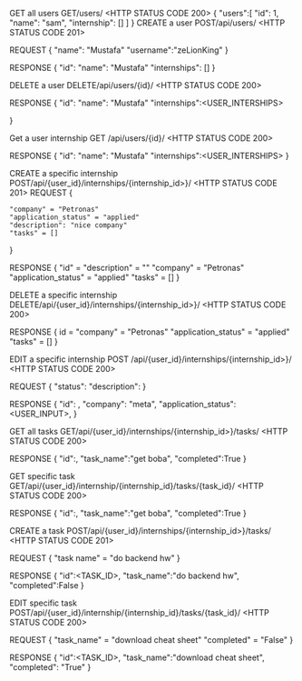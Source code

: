 GET all users
GET/users/
<HTTP STATUS CODE 200>
{
    "users":[
        "id": 1,
        "name": "sam",
        "internship": [<SERIALIZED INTERNSHIP>]
    ]
}
CREATE a user
POST/api/users/
<HTTP STATUS CODE 201>

REQUEST
{
    "name": "Mustafa"
    "username":"zeLionKing"
}

RESPONSE
{
    "id":<ID>
    "name": "Mustafa"
    "internships": []
}

DELETE a user
DELETE/api/users/{id}/
<HTTP STATUS CODE 200>

RESPONSE 
{
    "id":<ID>
    "name": "Mustafa"
    "internships":<USER_INTERSHIPS>

}

Get a user internship
GET /api/users/{id}/
<HTTP STATUS CODE 200>

RESPONSE
{
    "id":<ID>
    "name": "Mustafa"
    "internships":<USER_INTERSHIPS>
}


CREATE a specific internship
POST/api/{user_id}/internships/{internship_id>}/
<HTTP STATUS CODE 201>
REQUEST
{

    "company" = "Petronas"
    "application_status" = "applied"
    "description": "nice company" 
    "tasks" = []
}

RESPONSE 
{
    "id" = <ID>
    "description" = ""
    "company" = "Petronas" 
    "application_status" = "applied"
    "tasks" = []
}

DELETE a specific internship
DELETE/api/{user_id}/internships/{internship_id>}/
<HTTP STATUS CODE 200>

RESPONSE 
{
    id = <ID>
    "company" = "Petronas" 
    "application_status" = "applied"
    "tasks" = []
}

EDIT a specific internship
POST /api/{user_id}/internships/{internship_id>}/
<HTTP STATUS CODE 200>

REQUEST
{
    "status":
    "description":
}

RESPONSE
{
    "id": <ID>,
    "company": "meta",
    "application_status": <USER_INPUT>,
}

GET all tasks
GET/api/{user_id}/internships/{internship_id>}/tasks/
<HTTP STATUS CODE 200>

RESPONSE
{
    "id":<ID>,
    "task_name":"get boba",
    "completed":True
}

GET specific task
GET/api/{user_id}/internship/{internship_id}/tasks/{task_id}/
<HTTP STATUS CODE 200>

RESPONSE
{
    "id":<ID>,
    "task_name":"get boba",
    "completed":True
}

CREATE a task
POST/api/{user_id}/internships/{internship_id>}/tasks/
<HTTP STATUS CODE 201>

REQUEST
{
    "task name" = "do backend hw"
}

RESPONSE
{
    "id":<TASK_ID>,
    "task_name":"do backend hw",
    "completed":False
}

EDIT specific task
POST/api/{user_id}/internship/{internship_id}/tasks/{task_id}/
<HTTP STATUS CODE 200>

REQUEST
{
    "task_name" = "download cheat sheet"
    "completed" = "False"
}

RESPONSE
{
    "id":<TASK_ID>,
    "task_name":"download cheat sheet",
    "completed": "True"
}

